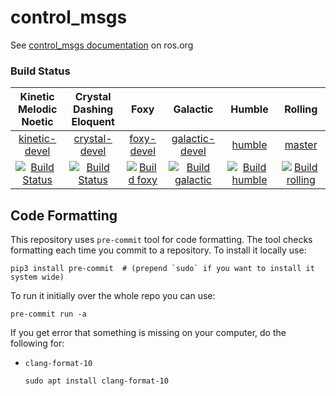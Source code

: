 control_msgs
===========

See [control_msgs documentation](http://wiki.ros.org/control_msgs) on ros.org


### Build Status

Kinetic <br /> Melodic <br /> Noetic | Crystal <br /> Dashing <br /> Eloquent | Foxy | Galactic | Humble | Rolling
:----------------------------------: | :------------------------------------: | :--: | :------: | :----: | :-----:
[kinetic-devel](https://github.com/ros-controls/control_msgs/tree/kinetic-devel) | [crystal-devel](https://github.com/ros-controls/control_msgs/tree/crystal-devel) | [foxy-devel](https://github.com/ros-controls/control_msgs/tree/foxy-devel) | [galactic-devel](https://github.com/ros-controls/control_msgs/tree/galactic-devel) | [humble](https://github.com/ros-controls/control_msgs/tree/humble) | [master](https://github.com/ros-controls/control_msgs/tree/master)
[![Build Status](https://travis-ci.org/ros-controls/control_msgs.png?branch=kinetic-devel)](https://travis-ci.org/ros-controls/control_msgs) | [![Build Status](https://travis-ci.org/ros-controls/control_msgs.png?branch=crystal-devel)](https://travis-ci.org/ros-controls/control_msgs) | [![Build foxy](https://github.com/ros-controls/control_msgs/actions/workflows/build-foxy.yml/badge.svg?branch=foxy-devel)](https://github.com/ros-controls/control_msgs/actions/workflows/build-foxy.yml) | [![Build galactic](https://github.com/ros-controls/control_msgs/actions/workflows/build-galactic.yml/badge.svg)](https://github.com/ros-controls/control_msgs/actions/workflows/build-galactic.yml) | [![Build humble](https://github.com/ros-controls/control_msgs/actions/workflows/build-humble.yml/badge.svg)](https://github.com/ros-controls/control_msgs/actions/workflows/build-humble.yml) | [![Build rolling](https://github.com/ros-controls/control_msgs/actions/workflows/build-rolling.yml/badge.svg)](https://github.com/ros-controls/control_msgs/actions/workflows/build-rolling.yml)


## Code Formatting

This repository uses `pre-commit` tool for code formatting.
The tool checks formatting each time you commit to a repository.
To install it locally use:
  ```
  pip3 install pre-commit  # (prepend `sudo` if you want to install it system wide)
  ```

To run it initially over the whole repo you can use:
  ```
  pre-commit run -a
  ```

If you get error that something is missing on your computer, do the following for:

  - `clang-format-10`
     ```
     sudo apt install clang-format-10
     ```
